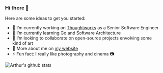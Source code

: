 ### Hi there 👋

Here are some ideas to get you started:

- 🔭 I’m currently working on [Thoughtworks](https://www.thoughtworks.com/) as a Senior Software Engineer
- 🌱 I’m currently learning Go and Software Architecture
- 👯 I’m looking to collaborate on open-source projects envolving some kind of art
- 👀 More about me on [my website](https://arthurvdiniz.me)
- ⚡ Fun fact: I really like photography and cinema 📷

![Arthur's github stats](https://github-readme-stats.vercel.app/api?username=souavds&count_private=true)
